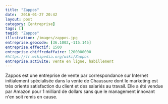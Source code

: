 ```yaml
---
title: "Zappos"
date:  2016-01-27 20:42
layout: post
category: [entreprise]
tags: []
tagid: "Zappos"
illustration: /images/zappos.jpg
entreprise.geocode: [36.1002,-115.145]
entreprise.effectif: 1500
entreprise.chiffredaffaire: 1200000000
#https://fr.wikipedia.org/wiki/Zappos
entreprise.activite: vente en ligne, habillement
---
```


Zappos est une entreprise de vente par correspondance sur Internet initialement spécialisée dans la vente de Chaussure dont le marketing est très orienté satisfaction du client et des salariés au travail.  Elle a été vendue par Amazon pour 1 milliard de dollars sans que le management innovant n'en soit remis en cause.
